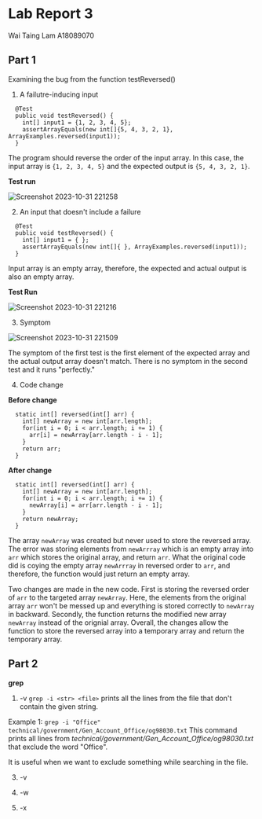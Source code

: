 # Lab Report 3
Wai Taing Lam A18089070
## Part 1

Examining the bug from the function testReversed()

1. A failutre-inducing input

```
  @Test
  public void testReversed() {
    int[] input1 = {1, 2, 3, 4, 5};
    assertArrayEquals(new int[]{5, 4, 3, 2, 1}, ArrayExamples.reversed(input1));
  }
```

The program should reverse the order of the input array. In this case, the input array is ```{1, 2, 3, 4, 5}``` and the expected output is ```{5, 4, 3, 2, 1}```.

**Test run**

![Screenshot 2023-10-31 221258](https://github.com/TimothyLam727/cse15l-lab-reports/assets/146874935/9ae0f0a4-6fe1-4f4c-af1e-2bf67d090afe)


2. An input that doesn't include a failure

```
  @Test
  public void testReversed() {
    int[] input1 = { };
    assertArrayEquals(new int[]{ }, ArrayExamples.reversed(input1));
  }
```

Input array  is an empty array, therefore, the expected and actual output is also an empty array.

**Test Run**

![Screenshot 2023-10-31 221216](https://github.com/TimothyLam727/cse15l-lab-reports/assets/146874935/132911dc-aa15-4b34-945f-7f5b887d6d04)


3. Symptom

![Screenshot 2023-10-31 221509](https://github.com/TimothyLam727/cse15l-lab-reports/assets/146874935/0a926e6a-81ae-4e45-9a29-73bc745451a5)

The symptom of the first test is the first element of the expected array and the actual output array doesn't match.
There is no symptom in the second test and it runs "perfectly."

4. Code change

**Before change**
```
  static int[] reversed(int[] arr) {
    int[] newArray = new int[arr.length];
    for(int i = 0; i < arr.length; i += 1) {
      arr[i] = newArray[arr.length - i - 1];
    }
    return arr;
  }
```

**After change**
```
  static int[] reversed(int[] arr) {
    int[] newArray = new int[arr.length];
    for(int i = 0; i < arr.length; i += 1) {
      newArray[i] = arr[arr.length - i - 1];
    }
    return newArray;
  }
```

The array ```newArray``` was created but never used to store the reversed array. The error was storing elements from ```newArrray``` which is an empty array into ```arr``` which stores the original array, and return ```arr```. What the original code did is coying the empty array ```newArrray``` in reversed order to ```arr```, and therefore, the function would just return an empty array.

Two changes are made in the new code. First is storing the reversed order of ```arr``` to the targeted array ```newArray```. Here, the elements from the original array ```arr``` won't be messed up and everything is stored correctly to ```newArray``` in backward. Secondly, the function returns the modified new array ```newArray``` instead of the orignial array. Overall, the changes allow the function to store the reversed array into a temporary array and return the temporary array.


## Part 2

**grep**

1. -v
```grep -i <str> <file>``` prints all the lines from the file that don't contain the given string.

Example 1:
```grep -i "Office" technical/government/Gen_Account_Office/og98030.txt```
This command prints all lines from _technical/government/Gen_Account_Office/og98030.txt_ that exclude the word "Office".


It is useful when we want to exclude something while searching in the file.

3. -v

4. -w

5. -x
